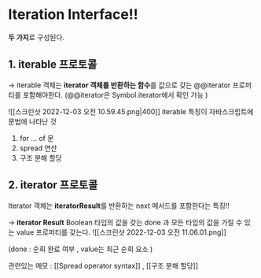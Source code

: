 ---
---

# Iteration Interface!!
**두 가지**로 구성된다.

## 1. iterable 프로토콜 
-> iterable 객체는 **iterator 객체를 반환하는 함수**를 값으로 갖는 @@iterator 프로퍼티를 포함해야한다. (@@iterator은 Symbol.iterator에서 확인 가능 )

![[스크린샷 2022-12-03 오전 10.59.45.png|400]]
iterable 특징이 자바스크립트에 문법에 나타난 것  
1. for ... of 문
2. spread 연산
3. 구조 분해 할당 


## 2. iterator 프로토콜
Iterator 객체는 **iteratorResult**를 반환하는 next 메서드를 포함한다는 특징!!  

->  **iterator Result**
Boolean 타입의 값을 갖는 done 과 모든 타입의 값을 가질 수 있는 value 프로퍼티를 갖는다. 
![[스크린샷 2022-12-03 오전 11.06.01.png]]

(done : 순회 완료 여부 , value는 최근 순회 요소 )




관련있는 메모 : [[Spread operator syntax]] , [[구조 분해 할당]]